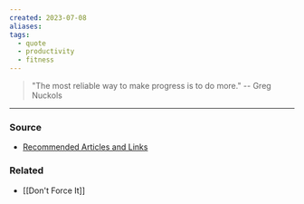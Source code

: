 ```yaml
---
created: 2023-07-08
aliases: 
tags:
  - quote
  - productivity
  - fitness
---
```

>  "The most reliable way to make progress is to do more." -- Greg Nuckols

---
### Source
- [Recommended Articles and Links](https://www.jamesstuber.com/recommendations/)

### Related
- [[Don't Force It]]